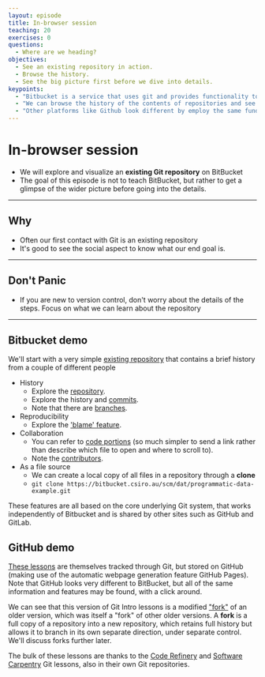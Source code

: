 ```yaml
---
layout: episode
title: In-browser session
teaching: 20
exercises: 0
questions:
  - Where are we heading?
objectives:
  - See an existing repository in action.
  - Browse the history.
  - See the big picture first before we dive into details.
keypoints:
  - "Bitbucket is a service that uses git and provides functionality to collaborate with other people"
  - "We can browse the history of the contents of repositories and see who made which changes"
  - "Other platforms like Github look different by employ the same fundamentals"
---
```


# In-browser session

- We will explore and visualize an **existing Git repository** on BitBucket
- The goal of this episode is not to teach BitBucket, but rather to get a glimpse of the 
wider picture before going into the details.

---

## Why

- Often our first contact with Git is an existing repository
- It's good to see the social aspect to know what our end goal is.

---

## Don't Panic 

- If you are new to version control, don't worry about the details of the steps. 
Focus on what we can learn about the repository

---

## Bitbucket demo

We'll start with a very simple 
[existing repository](https://bitbucket.csiro.au/projects/DAT/repos/programmatic-data-example/)
that contains a brief history from a couple of different people

- History
  - Explore the [repository](https://bitbucket.csiro.au/projects/DAT/repos/programmatic-data-example/).
  - Explore the history and [commits](https://bitbucket.csiro.au/projects/DAT/repos/programmatic-data-example/commits).
  - Note that there are [branches](https://bitbucket.csiro.au/plugins/servlet/network/DAT/programmatic-data-example).
- Reproducibility
  - Explore the ['blame' feature](https://bitbucket.csiro.au/projects/DAT/repos/programmatic-data-example/browse/scripts/visualise-data.R).
- Collaboration
  - You can refer to [code portions](https://bitbucket.csiro.au/projects/DAT/repos/programmatic-data-example/browse/scripts/visualise-data.R#5-7)
    (so much simpler to send a link rather than describe which file to open and where to scroll to).
  - Note the [contributors](https://bitbucket.csiro.au/projects/DAT/repos/programmatic-data-example/commits).
- As a file source
  - We can create a local copy of all files in a repository through a **clone**
  - `git clone https://bitbucket.csiro.au/scm/dat/programmatic-data-example.git`


These features are all based on the core underlying Git system, that works independently of Bitbucket and is shared
by other sites such as GitHub and GitLab.

## GitHub demo

[These lessons](https://github.com/csiro-data-school/git-intro-23) are themselves tracked through Git, but stored on 
GitHub (making use of the automatic webpage generation feature GitHub Pages).  
Note that GitHub looks very different to BitBucket, but all of the same information and features may be found, with 
a click around. 
  
We can see that this version of Git Intro lessons is a modified 
["fork"](https://github.com/csiro-data-school/git-intro-23/network/members) of an older version, which was itself a "fork"
of other older versions. 
A **fork** is a full copy of a repository into a new repository, which retains full history but allows it to branch 
in its own separate direction, under separate control. We'll discuss forks further later.  

The bulk of these lessons are thanks to the [Code Refinery](https://github.com/coderefinery/git-intro) and 
[Software Carpentry](https://github.com/swcarpentry/git-novice) Git lessons, also in their own Git repositories.  
  
  